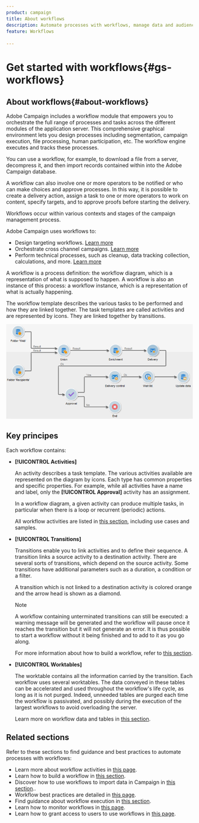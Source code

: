 ```yaml
---
product: campaign
title: About workflows
description: Automate processes with workflows, manage data and audiences, send messages, and more.
feature: Workflows

---
```

# Get started with workflows{#gs-workflows}

## About workflows{#about-workflows}

Adobe Campaign includes a workflow module that empowers you to orchestrate the full range of processes and tasks across the different modules of the application server. This comprehensive graphical environment lets you design processes including segmentation, campaign execution, file processing, human participation, etc. The workflow engine executes and tracks these processes.

You can use a workflow, for example, to download a file from a server, decompress it, and then import records contained within into the Adobe Campaign database.

A workflow can also involve one or more operators to be notified or who can make choices and approve processes. In this way, it is possible to create a delivery action, assign a task to one or more operators to work on content, specify targets, and to approve proofs before starting the delivery.

Workflows occur within various contexts and stages of the campaign management process.

Adobe Campaign uses workflows to:

* Design targeting workflows. [Learn more](#targeting-workflows)
* Orchestrate cross channel campaigns. [Learn more](#campaign-workflows)
* Perform technical processes, such as cleanup, data tracking collection, calculations, and more. [Learn more](#technical-workflows)

A workflow is a process definition: the workflow diagram, which is a representation of what is supposed to happen. A workflow is also an instance of this process: a workflow instance, which is a representation of what is actually happening.

The workflow template describes the various tasks to be performed and how they are linked together. The task templates are called activities and are represented by icons. They are linked together by transitions.

![](assets/example1.png)

## Key principes

Each workflow contains:

* **[!UICONTROL Activities]**

  An activity describes a task template. The various activities available are represented on the diagram by icons. Each type has common properties and specific properties. For example, while all activities have a name and label, only the **[!UICONTROL Approval]** activity has an assignment.

  In a workflow diagram, a given activity can produce multiple tasks, in particular when there is a loop or recurrent (periodic) actions.

  All workflow activities are listed in [this section](activities.md), including use cases and samples.

* **[!UICONTROL Transitions]**

  Transitions enable you to link activities and to define their sequence. A transition links a source activity to a destination activity. There are several sorts of transitions, which depend on the source activity. Some transitions have additional parameters such as a duration, a condition or a filter.

  A transition which is not linked to a destination activity is colored orange and the arrow head is shown as a diamond.

  >[!NOTE]
  >
  >A workflow containing unterminated transitions can still be executed: a warning message will be generated and the workflow will pause once it reaches the transition but it will not generate an error. It is thus possible to start a workflow without it being finished and to add to it as you go along.

  For more information about how to build a workflow, refer to [this section](build-a-workflow.md).

* **[!UICONTROL Worktables]**

  The worktable contains all the information carried by the transition. Each workflow uses several worktables. The data conveyed in these tables can be accelerated and used throughout the workflow's life cycle, as long as it is not purged. Indeed, unneeded tables are purged each time the workflow is passivated, and possibly during the execution of the largest workflows to avoid overloading the server.

  Learn more on workflow data and tables in [this section](use-workflow-data.md).

## Related sections

Refer to these sections to find guidance and best practices to automate processes with workflows:

* Learn more about workflow activities in [this page](use-workflow-data.md).
* Learn how to build a workflow in [this section](build-a-workflow.md).
* Discover how to use workflows to import data in Campaign in [this section](campaign-workflows.md)..
* Workflow best practices are detailed in [this page](workflow-best-practices.md).
* Find guidance about workflow execution in [this section](start-a-workflow.md).
* Learn how to monitor workflows in [this page](monitor-workflow-execution.md).
* Learn how to grant access to users to use workflows in [this page](managing-rights.md).
